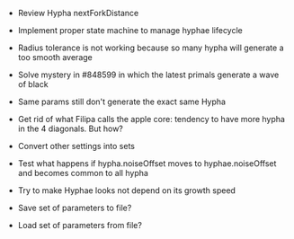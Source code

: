 - Review Hypha nextForkDistance
- Implement proper state machine to manage hyphae lifecycle
- Radius tolerance is not working because so many hypha will generate a too smooth average
- Solve mystery in #848599 in which the latest primals generate a wave of black 
- Same params still don't generate the exact same Hypha

- Get rid of what Filipa calls the apple core: tendency to have more hypha in the 4 diagonals. But how?
- Convert other settings into sets
- Test what happens if hypha.noiseOffset moves to hyphae.noiseOffset and becomes common to all hypha
- Try to make Hyphae looks not depend on its growth speed

- Save set of parameters to file?
- Load set of parameters from file?
